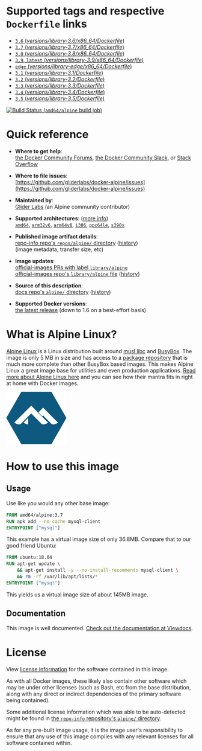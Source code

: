 <!--

********************************************************************************

WARNING:

    DO NOT EDIT "alpine/README.md"

    IT IS AUTO-GENERATED

    (from the other files in "alpine/" combined with a set of templates)

********************************************************************************

-->

# Supported tags and respective `Dockerfile` links

-	[`3.6` (*versions/library-3.6/x86_64/Dockerfile*)](https://github.com/gliderlabs/docker-alpine/blob/e2356fa734792d004f8dde5e515b42b6f350a45f/versions/library-3.6/x86_64/Dockerfile)
-	[`3.7` (*versions/library-3.7/x86_64/Dockerfile*)](https://github.com/gliderlabs/docker-alpine/blob/ca1eb9308380da0be8042c9af7a4bbe5ec00f34b/versions/library-3.7/x86_64/Dockerfile)
-	[`3.8` (*versions/library-3.8/x86_64/Dockerfile*)](https://github.com/gliderlabs/docker-alpine/blob/63a4b585539aec349a3b1b5109be7bfece856cff/versions/library-3.8/x86_64/Dockerfile)
-	[`3.9`, `latest` (*versions/library-3.9/x86_64/Dockerfile*)](https://github.com/gliderlabs/docker-alpine/blob/c4f4c7a6e14d6efeb9a160da464717e03d2cc3ee/versions/library-3.9/x86_64/Dockerfile)
-	[`edge` (*versions/library-edge/x86_64/Dockerfile*)](https://github.com/gliderlabs/docker-alpine/blob/f98a67bfa97056988402850223740741b41551d3/versions/library-edge/x86_64/Dockerfile)
-	[`3.1` (*versions/library-3.1/Dockerfile*)](https://github.com/gliderlabs/docker-alpine/blob/bfaa70b8f29be1f55ec9f34a16965535109ba482/versions/library-3.1/Dockerfile)
-	[`3.2` (*versions/library-3.2/Dockerfile*)](https://github.com/gliderlabs/docker-alpine/blob/fa5398cb6bb54f0093b2ad3180cf3d903afe0a7a/versions/library-3.2/Dockerfile)
-	[`3.3` (*versions/library-3.3/Dockerfile*)](https://github.com/gliderlabs/docker-alpine/blob/7532f6996facee837af283f5259ad1d071b9bd4a/versions/library-3.3/Dockerfile)
-	[`3.4` (*versions/library-3.4/Dockerfile*)](https://github.com/gliderlabs/docker-alpine/blob/3943f4dedc41b7c6144610d3e99ad0f7083c2138/versions/library-3.4/Dockerfile)
-	[`3.5` (*versions/library-3.5/Dockerfile*)](https://github.com/gliderlabs/docker-alpine/blob/22c9c5706a8c7892eae7416761ec00c88160842b/versions/library-3.5/Dockerfile)

[![Build Status](https://doi-janky.infosiftr.net/job/multiarch/job/amd64/job/alpine/badge/icon) (`amd64/alpine` build job)](https://doi-janky.infosiftr.net/job/multiarch/job/amd64/job/alpine/)

# Quick reference

-	**Where to get help**:  
	[the Docker Community Forums](https://forums.docker.com/), [the Docker Community Slack](https://blog.docker.com/2016/11/introducing-docker-community-directory-docker-community-slack/), or [Stack Overflow](https://stackoverflow.com/search?tab=newest&q=docker)

-	**Where to file issues**:  
	[https://github.com/gliderlabs/docker-alpine/issues](https://github.com/gliderlabs/docker-alpine/issues)

-	**Maintained by**:  
	[Glider Labs](https://github.com/gliderlabs/docker-alpine) (an Alpine community contributor)

-	**Supported architectures**: ([more info](https://github.com/docker-library/official-images#architectures-other-than-amd64))  
	[`amd64`](https://hub.docker.com/r/amd64/alpine/), [`arm32v6`](https://hub.docker.com/r/arm32v6/alpine/), [`arm64v8`](https://hub.docker.com/r/arm64v8/alpine/), [`i386`](https://hub.docker.com/r/i386/alpine/), [`ppc64le`](https://hub.docker.com/r/ppc64le/alpine/), [`s390x`](https://hub.docker.com/r/s390x/alpine/)

-	**Published image artifact details**:  
	[repo-info repo's `repos/alpine/` directory](https://github.com/docker-library/repo-info/blob/master/repos/alpine) ([history](https://github.com/docker-library/repo-info/commits/master/repos/alpine))  
	(image metadata, transfer size, etc)

-	**Image updates**:  
	[official-images PRs with label `library/alpine`](https://github.com/docker-library/official-images/pulls?q=label%3Alibrary%2Falpine)  
	[official-images repo's `library/alpine` file](https://github.com/docker-library/official-images/blob/master/library/alpine) ([history](https://github.com/docker-library/official-images/commits/master/library/alpine))

-	**Source of this description**:  
	[docs repo's `alpine/` directory](https://github.com/docker-library/docs/tree/master/alpine) ([history](https://github.com/docker-library/docs/commits/master/alpine))

-	**Supported Docker versions**:  
	[the latest release](https://github.com/docker/docker-ce/releases/latest) (down to 1.6 on a best-effort basis)

# What is Alpine Linux?

[Alpine Linux](https://alpinelinux.org/) is a Linux distribution built around [musl libc](https://www.musl-libc.org/) and [BusyBox](https://www.busybox.net/). The image is only 5 MB in size and has access to a [package repository](https://pkgs.alpinelinux.org/) that is much more complete than other BusyBox based images. This makes Alpine Linux a great image base for utilities and even production applications. [Read more about Alpine Linux here](https://alpinelinux.org/about/) and you can see how their mantra fits in right at home with Docker images.

![logo](https://raw.githubusercontent.com/docker-library/docs/781049d54b1bd9b26d7e8ad384a92f7e0dcb0894/alpine/logo.png)

# How to use this image

## Usage

Use like you would any other base image:

```dockerfile
FROM amd64/alpine:3.7
RUN apk add --no-cache mysql-client
ENTRYPOINT ["mysql"]
```

This example has a virtual image size of only 36.8MB. Compare that to our good friend Ubuntu:

```dockerfile
FROM ubuntu:18.04
RUN apt-get update \
    && apt-get install -y --no-install-recommends mysql-client \
    && rm -rf /var/lib/apt/lists/*
ENTRYPOINT ["mysql"]
```

This yields us a virtual image size of about 145MB image.

## Documentation

This image is well documented. [Check out the documentation at Viewdocs](http://gliderlabs.viewdocs.io/docker-alpine).

# License

View [license information](https://pkgs.alpinelinux.org) for the software contained in this image.

As with all Docker images, these likely also contain other software which may be under other licenses (such as Bash, etc from the base distribution, along with any direct or indirect dependencies of the primary software being contained).

Some additional license information which was able to be auto-detected might be found in [the `repo-info` repository's `alpine/` directory](https://github.com/docker-library/repo-info/tree/master/repos/alpine).

As for any pre-built image usage, it is the image user's responsibility to ensure that any use of this image complies with any relevant licenses for all software contained within.
